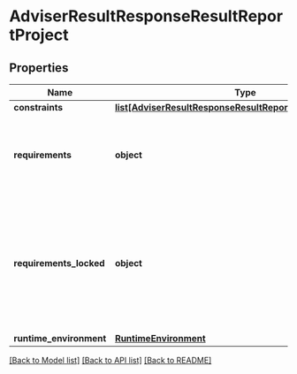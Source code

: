 # AdviserResultResponseResultReportProject

## Properties
Name | Type | Description | Notes
------------ | ------------- | ------------- | -------------
**constraints** | [**list[AdviserResultResponseResultReportProjectConstraints]**](AdviserResultResponseResultReportProjectConstraints.md) |  |
**requirements** | **object** | Requirements stating direct dependencies of the project, the format is compatible with Pipenv  |
**requirements_locked** | **object** | A lock file stating all the dependencies pinned to a specific version togher with an explicit Python package index configuration  |
**runtime_environment** | [**RuntimeEnvironment**](RuntimeEnvironment.md) |  |

[[Back to Model list]](../README.md#documentation-for-models) [[Back to API list]](../README.md#documentation-for-api-endpoints) [[Back to README]](../README.md)

